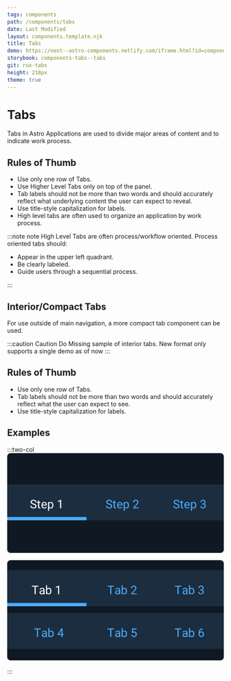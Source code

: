 ```yaml
---
tags: components
path: /components/tabs
date: Last Modified
layout: components.template.njk
title: Tabs
demo: https://next--astro-components.netlify.com/iframe.html?id=components-tabs--tabs
storybook: components-tabs--tabs
git: rux-tabs
height: 210px
theme: true
---
```


# Tabs

Tabs in Astro Applications are used to divide major areas of content and to indicate work process.

## Rules of Thumb

- Use only one row of Tabs.
- Use Higher Level Tabs only on top of the panel.
- Tab labels should not be more than two words and should accurately reflect what underlying content the user can expect to reveal.
- Use title-style capitalization for labels.
- High level tabs are often used to organize an application by work process.

:::note note High Level Tabs are often process/workflow oriented. Process oriented tabs should:

- Appear in the upper left quadrant.
- Be clearly labeled.
- Guide users through a sequential process.

:::

## Interior/Compact Tabs

For use outside of main navigation, a more compact tab component can be used.

:::caution
Caution Do Missing sample of interior tabs. New format only supports a single demo as of now
:::

## Rules of Thumb

- Use only one row of Tabs.
- Tab labels should not be more than two words and should accurately reflect what the user can expect to see.
- Use title-style capitalization for labels.

## Examples

:::two-col
![Do: To guide users through a process, correctly place and label Tabs to reflect a step-by-step process.](/img/components/nav-tabs-do-1.png "Do: To guide users through a process, correctly place and label Tabs to reflect a step-by-step process.")

![Don’t: Stack or improperly nest Tabs.](/img/components/nav-tabs-dont-1.png "Don’t: Stack or improperly nest Tabs.")

:::


